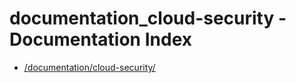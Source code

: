 # documentation_cloud-security - Documentation Index

- [/documentation/cloud-security/](./_documentation_cloud-security_.md)

